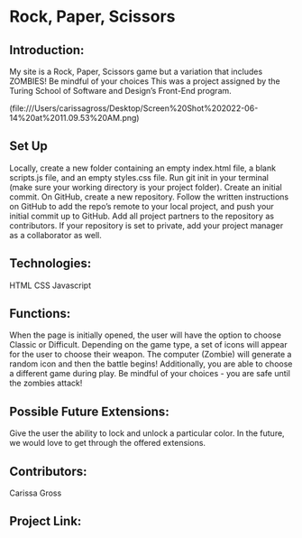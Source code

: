 # **Rock, Paper, Scissors**

## Introduction:
My site is a Rock, Paper, Scissors game but a variation that includes ZOMBIES!  Be mindful of your choices This was a project assigned by the Turing School of Software and Design’s Front-End program.

(file:///Users/carissagross/Desktop/Screen%20Shot%202022-06-14%20at%2011.09.53%20AM.png)

## Set Up
Locally, create a new folder containing an empty index.html file, a blank scripts.js file, and an empty styles.css file.
Run git init in your terminal (make sure your working directory is your project folder).
Create an initial commit.
On GitHub, create a new repository. Follow the written instructions on GitHub to add the repo’s remote to your local project, and push your initial commit up to GitHub.
Add all project partners to the repository as contributors.
If your repository is set to private, add your project manager as a collaborator as well.

## Technologies:
HTML
CSS
Javascript

## Functions:
When the page is initially opened, the user will have the option to choose Classic or Difficult.  Depending on the game type, a set of icons will appear for the user to choose their weapon.  The computer (Zombie) will generate a random icon and then the battle begins!  Additionally, you are able to choose a different game during play.  Be mindful of your choices - you are safe until the zombies attack!

## Possible Future Extensions:
Give the user the ability to lock and unlock a particular color.
In the future, we would love to get through the offered extensions.

## Contributors:
Carissa Gross

## Project Link:
